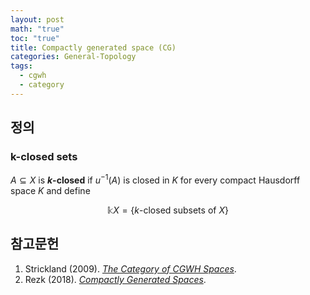 ```yaml
---
layout: post
math: "true"
toc: "true"
title: Compactly generated space (CG)
categories: General-Topology
tags:
  - cgwh
  - category
---
```

## 정의

### k-closed sets

${ A \subseteq X }$ is **${ k }$-closed** if ${ u^{-1}(A) }$ is closed in ${ K }$ for every compact Hausdorff space ${ K }$ and define

$$ \mathbb{k}X=\{ k\mbox{-closed subsets of } X \} $$


## 참고문헌

1. Strickland (2009). [*The Category of CGWH Spaces*](https://ncatlab.org/nlab/files/StricklandCGHWSpaces.pdf).
1. Rezk (2018). [*Compactly Generated Spaces*](https://ncatlab.org/nlab/files/Rezk_CompactlyGeneratedSpaces.pdf).
